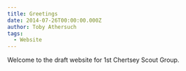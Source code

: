```yaml
---
title: Greetings
date: 2014-07-26T00:00:00.000Z
author: Toby Athersuch
tags:
  - Website
---
```


Welcome to the draft website for 1st Chertsey Scout Group.